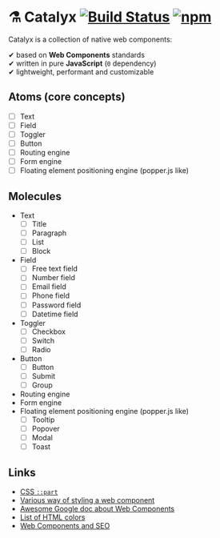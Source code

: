 # ⚗️ Catalyx [![Build Status](https://travis-ci.org/soywod/catalyx.svg?branch=master)](https://travis-ci.org/soywod/catalyx) [![npm](https://img.shields.io/npm/v/catalyx?label=npm)](https://www.npmjs.com/package/catalyx)

Catalyx is a collection of native web components:

✔ based on **Web Components** standards<br>
✔ written in pure **JavaScript** (`0` dependency)<br>
✔ lightweight, performant and customizable<br>

## Atoms (core concepts)

- [ ] Text
- [ ] Field
- [ ] Toggler
- [ ] Button
- [ ] Routing engine
- [ ] Form engine
- [ ] Floating element positioning engine (popper.js like)

## Molecules

- Text
  - [ ] Title
  - [ ] Paragraph
  - [ ] List
  - [ ] Block
- Field
  - [ ] Free text field
  - [ ] Number field
  - [ ] Email field
  - [ ] Phone field
  - [ ] Password field
  - [ ] Datetime field
- Toggler
  - [ ] Checkbox
  - [ ] Switch
  - [ ] Radio
- Button
  - [ ] Button
  - [ ] Submit
  - [ ] Group
- Routing engine
- Form engine
- Floating element positioning engine (popper.js like)
  - [ ] Tooltip
  - [ ] Popover
  - [ ] Modal
  - [ ] Toast

## Links

- [CSS `::part`](https://developer.mozilla.org/en-US/docs/Web/CSS/::part)
- [Various way of styling a web component](https://www.smashingmagazine.com/2016/12/styling-web-components-using-a-shared-style-sheet/)
- [Awesome Google doc about Web Components](https://developers.google.com/web/fundamentals/web-components)
- [List of HTML colors](https://en.wikipedia.org/wiki/Web_colors)
- [Web Components and SEO](https://medium.com/patternfly-elements/web-components-and-seo-58227413e072)
